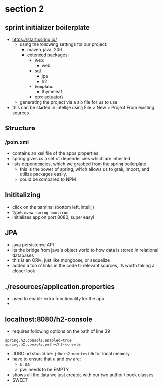 # section 2

## sprint initializer boilerplate
- https://start.spring.io/
    - using the following settings for our project:
        - maven, java, 206
        - extended packages:
            - web:
                - web
            - sql:
                - jpa
                - h2
            - template:
                - thymeleaf
            - ops: actuator\
    - generating the project via a zip file for us to use
- this can be started in intellije using File > New > Project From existing sources

## Structure 

### /pom.xml
- contains an xml file of the apps properties
- spring gives us a set of dependencies which are inherited
- lists dependencies, which we grabbed from the spring boilerplate
	- this is the power of spring, which allows us to grab, import, and utilize packages easily.
	- could be compared to NPM 

## Inititalizing
- click on the terminal (bottom left, intellij)
- type: `mvnw spring-boot:run`
- initializes app on port 8080, super easy!

## JPA
- java persistence API
- its the bridge from java's object world to how data is stored in relational databases
- this is an ORM, just like mongoose, or sequelize
- added a ton of links in the code to relevant sources, its worth taking a closer look

## ./resources/application.properties
- used to enable extra functionality for the app
- 

## localhost:8080/h2-console
- requires following options on the path of line 39
```
spring.h2.console.enabled=true
spring.h2.console.path=/h2-console
```
- JDBC url should be: `jdbc:h2:mem:testdb` for local memory
- have to ensure that u and pw are:
    - u: sa
    - pw: needs to be EMPTY
- shows all the data we just created with our two author / book classes
- SWEET